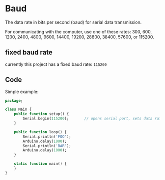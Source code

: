 # Baud

The data rate in bits per second (baud) for serial data transmission.

For communicating with the computer, use one of these rates: 300, 600, 1200, 2400, 4800, 9600, 14400, 19200, 28800, 38400, 57600, or 115200.

## fixed baud rate

currently this project has a fixed baud rate: `115200`

## Code

Simple example:

```haxe
package;

class Main {
    public function setup() {
        Serial.begin(115200); 		// opens serial port, sets data rate to 115200 bps
    }

    public function loop() {
        Serial.println('FOO');
        Arduino.delay(1000);
        Serial.println('BAR');
        Arduino.delay(1000);
    }

    static function main() {
    }
}
```